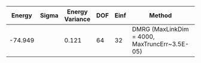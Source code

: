 | Energy  | Sigma | Energy Variance | DOF | Einf | Method                                        | Reference |
|---------|-------|-----------------|-----|------|-----------------------------------------------|-----------|
| -74.949 |       | 0.121           | 64  | 32   | DMRG (MaxLinkDim = 4000, MaxTruncErr~3.5E-05) | [code](https://github.com/varbench/methods/blob/main/programs/dmrg_itensors_hubbard/rectangular-4x16_64_PO_32_2.jl) |

